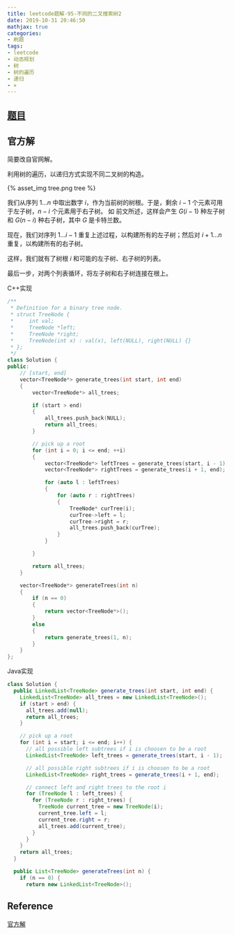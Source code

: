 ```yaml
---
title: leetcode题解-95-不同的二叉搜索树2
date: 2019-10-31 20:46:50
mathjax: true
categories:
- 刷题
tags: 
- leetcode
- 动态规划
- 树
- 树的遍历
- 递归
- ×
---
```




## [题目](https://leetcode-cn.com/problems/unique-binary-search-trees-ii/)



## 官方解

简要改自官网解。

利用树的遍历，以递归方式实现不同二叉树的构造。

{% asset_img tree.png tree %}

我们从序列 $1 ...n$ 中取出数字 $i$，作为当前树的树根。于是，剩余 $i - 1$ 个元素可用于左子树，$n - i$ 个元素用于右子树。
如 前文所述，这样会产生 $G(i - 1)$ 种左子树 和 $G(n - i)$ 种右子树，其中 $G$ 是卡特兰数。

现在，我们对序列 $1 ... i - 1$ 重复上述过程，以构建所有的左子树；然后对 $i + 1 ... n$ 重复，以构建所有的右子树。

这样，我们就有了树根 $i$ 和可能的左子树、右子树的列表。

最后一步，对两个列表循环，将左子树和右子树连接在根上。



C++实现

```C++
/**
 * Definition for a binary tree node.
 * struct TreeNode {
 *     int val;
 *     TreeNode *left;
 *     TreeNode *right;
 *     TreeNode(int x) : val(x), left(NULL), right(NULL) {}
 * };
 */
class Solution {
public:
    // [start, end]
    vector<TreeNode*> generate_trees(int start, int end)
    {
        vector<TreeNode*> all_trees;

        if (start > end)
        {
            all_trees.push_back(NULL);
            return all_trees;
        }

        // pick up a root 
        for (int i = 0; i <= end; ++i)
        {
            vector<TreeNode*> leftTrees = generate_trees(start, i - 1);
            vector<TreeNode*> rightTrees = generate_trees(i + 1, end);

            for (auto l : leftTrees)
            {
                for (auto r : rightTrees)
                {
                    TreeNode* curTree(i);
                    curTree->left = l;
                    curTree->right = r;
                    all_trees.push_back(curTree);
                }
            }

        }

        return all_trees;
    }

    vector<TreeNode*> generateTrees(int n) 
    {
        if (n == 0)
        {
            return vector<TreeNode*>();
        }
        else
        {
            return generate_trees(1, n);
        }
    }
};
```

Java实现

```java
class Solution {
  public LinkedList<TreeNode> generate_trees(int start, int end) {
    LinkedList<TreeNode> all_trees = new LinkedList<TreeNode>();
    if (start > end) {
      all_trees.add(null);
      return all_trees;
    }

    // pick up a root
    for (int i = start; i <= end; i++) {
      // all possible left subtrees if i is choosen to be a root
      LinkedList<TreeNode> left_trees = generate_trees(start, i - 1);

      // all possible right subtrees if i is choosen to be a root
      LinkedList<TreeNode> right_trees = generate_trees(i + 1, end);

      // connect left and right trees to the root i
      for (TreeNode l : left_trees) {
        for (TreeNode r : right_trees) {
          TreeNode current_tree = new TreeNode(i);
          current_tree.left = l;
          current_tree.right = r;
          all_trees.add(current_tree);
        }
      }
    }
    return all_trees;
  }

  public List<TreeNode> generateTrees(int n) {
    if (n == 0) {
      return new LinkedList<TreeNode>();
```

## Reference

[官方解](https://leetcode-cn.com/problems/unique-binary-search-trees-ii/solution/bu-tong-de-er-cha-sou-suo-shu-ii-by-leetcode/)
